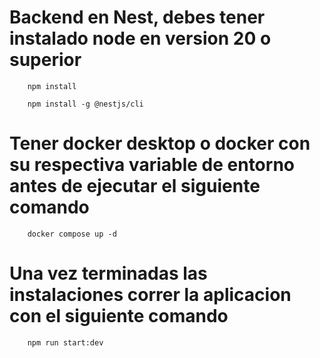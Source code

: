 
# Backend en Nest, debes tener instalado node en version 20 o superior 
```
    npm install
```
```
    npm install -g @nestjs/cli
```
# Tener docker desktop o docker con su respectiva variable de entorno antes de ejecutar el siguiente comando
``` 
    docker compose up -d
```
# Una vez terminadas las instalaciones correr la aplicacion con el siguiente comando
``` 
    npm run start:dev
```


